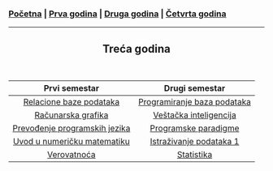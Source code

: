 ### [Početna](../README.md) | [Prva godina](/prva.md) | [Druga godina](/druga.md) | [Četvrta godina](/cetvrta.md)

---

<h2 style="text-align: center;">Treća godina</h2>

<br>

| **Prvi semestar** | **Drugi semestar** |
|:---:|:---:|
| [Relacione baze podataka](../courses/rbp.md) | [Programiranje baza podataka](../courses/pbp.md) |
| [Računarska grafika](../courses/rg.md) | [Veštačka inteligencija](../courses/vi.md) |
| [Prevođenje programskih jezika](../courses/ppj.md) | [Programske paradigme](../courses/pp.md) |
| [Uvod u numeričku matematiku](../courses/unm.md) | [Istraživanje podataka 1](../courses/ip1.md) |
| [Verovatnoća](../courses/vrv.md) | [Statistika](../courses/st.md) |